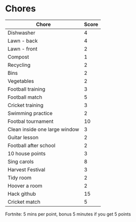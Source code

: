 # Chores

| Chore | Score |
| ----- | ---- |
| Dishwasher | 4 |
| Lawn - back | 4 |
| Lawn - front | 2 |
| Compost | 1 |
| Recycling | 2 |
| Bins | 2 |
| Vegetables | 2 |
| Football training | 3 |
| Football match | 5 |
| Cricket training | 3 |
| Swimming practice | 2 |
| Footbal tournament | 10 |
| Clean inside one large window | 3 |
| Guitar lesson | 2 |
| Football after school | 2 |
| 10 house points | 3 |
| Sing carols | 8 |
| Harvest Festival | 3 |
| Tidy room | 2 |
| Hoover a room | 2 |
| Hack github| 15 |
| Cricket match | 5 |

Fortnite: 5 mins per point, bonus 5 minutes if you get 5 points
